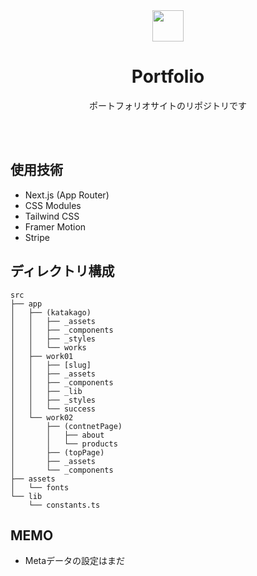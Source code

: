 <div align="center">
  <img src="https://avatars.githubusercontent.com/u/114547428" width="50" height="50" alt="" />

  <h1>Portfolio</h1>
  <p>ポートフォリオサイトのリポジトリです</p>
  <br /><br />
</div>

## 使用技術

- Next.js (App Router)
- CSS Modules
- Tailwind CSS
- Framer Motion
- Stripe


## ディレクトリ構成

```
src
├── app
│   ├── (katakago)
│   │   ├── _assets
│   │   ├── _components
│   │   ├── _styles
│   │   └── works
│   ├── work01
│   │   ├── [slug]
│   │   ├── _assets
│   │   ├── _components
│   │   ├── _lib
│   │   ├── _styles
│   │   └── success
│   └── work02
│       ├── (contnetPage)
│       │   ├── about
│       │   └── products
│       ├── (topPage)
│       ├── _assets
│       └── _components
├── assets
│   └── fonts
└── lib
    └── constants.ts
```


## MEMO

- Metaデータの設定はまだ



